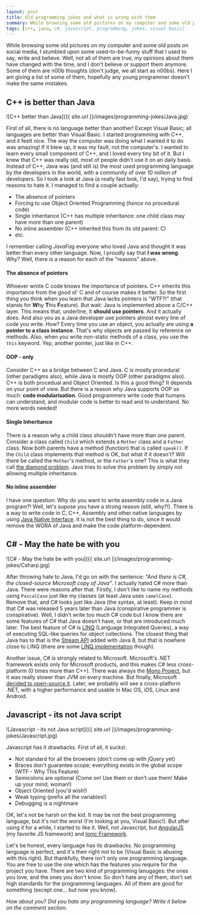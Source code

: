 ```yaml
---
layout: post
title: Old programming jokes and what is wrong with them
summary: While browsing some old pictures on my computer and some old posts on social media, I stumbled upon some used-to-be-funny stuff that I used to say, write and believe. Well, not all of them are true, my opinions about them have changed with the time, and I don't believe or support them anymore. Some of them are n00b thoughts (don't judge, we all start as n00bs). Here I am giving a list of some of them, hopefully any young programmer doesn't make the same mistakes.
tags: [c++, java, c#, javascript, programming, jokes, visual basic]
---
```


<p>
While browsing some old pictures on my computer and some old posts on social media, I stumbled upon some used-to-be-funny stuff that I used to say, write and believe. Well, not all of them are true, my opinions about them have changed with the time, and I don't believe or support them anymore. Some of them are n00b thoughts (don't judge, we all start as n00bs). Here I am giving a list of some of them, hopefully any young programmer doesn't make the same mistakes.
</p>


<h2>C++ is better than Java</h2>
![C++ better than Java]({{ site.url }}/images/programming-jokes/Java.jpg)

First of all, there is no language better than another! Except Visual Basic; all languages are better than Visual Basic. 
I started programming with C++, and it feelt nice. The way the computer was doing what I wanted it to do was amazing! If it blew up, it was my fault, not the computer's. I wanted to learn every small component of C++, and I loved every tiny bit of it. But I knew that C++ was really old, most of people didn't use it on an daily basis. Instead of C++, Java was (and still is) the most used programming language by the developers in the world, with a community of over 10 million of developers. So I took a look at Java (a really fast look, I'd say), trying to find reasons to hate it. I managed to find a couple actually:

<ul>
	<li>The absence of pointers</li>
	<li>Forcing to use Object Oriented Programming (<i>hence</i> no procedural code)</li>
	<li>Single inheritance (C++ has multiple inheritance: one child class may have more than one parent)</li>
	<li>No inline assembler (C++ inherited this from its old parent: C)</li>
	<li>etc.</li>
</ul>

I remember calling _JavaFag_ everyone who loved Java and thought it was better than every other language. Now, I proudly say that <strong>I was wrong</strong>. Why? Well, there is a reason for each of the "reasons" above.

<h4>The absence of pointers</h4>
Whoever wrote C code knows the importance of pointers. C++ inherits this importance from the good ol' C and of course makes it better. So the first thing you think when you learn that Java lacks pointers is "WTF?!" (that stands for <strong>W</strong>hy <strong>T</strong>his <strong>F</strong>eature). But wait: Java is implemented above a C/C++ layer. This means that, underline, it <strong>should use pointers</strong>. And it actually does. And also you as a Java developer use pointers almost every line of code you write. How? Every time you use an object, you actually are using <strong>a pointer to a class instance</strong>. That's why objects are passed by reference on methods. Also, when you write non-static methods of a class, you use the <code>this</code> keyword. Yep, another pointer, just like in C++. 

<h4>OOP - only</h4>
Consider C++ as a bridge between C and Java. C is mostly procedural (other paradigms also), while Java is mostly OOP (other paradigms also). C++ is both procedual and Object Oriented. Is this a good thing? It depends on your point of view. But there is a reason why Java supports OOP so much: <strong>code modularisation</strong>. Good programmers write code that humans can understand, and modular code is better to read and to understand. No more words needed!

<h4>Single Inheritance</h4>
There is a reason why a child class shouldn't have more than one parent. Consider a class called <code>Child</code> which extends a <code>Mother</code> class and a <code>Father</code> class. Now both parents have a method (function) that is called <code>speak()</code>. If the <code>Child</code> class implements that method is OK, but what if it doesn't? Will there be called the <code>Mother</code>'s method, or the <code>Father</code>'s one? This is what they call <a href="http://en.wikipedia.org/wiki/Multiple_inheritance#The_diamond_problem" target="_blank">the diamond problem</a>. Java tries to solve this problem by simply not allowing multiple inheritance.

<h4>No inline assembler</h4>
I have one question: Why do you want to write assembly code in a Java program?! Well, let's supose you have a strong reason (still, why?!). There is a way to write code in C, C++, Assembly and other native languages by using  <a href="http://docs.oracle.com/javase/7/docs/technotes/guides/jni/" target="_blank">Java Native Interface</a>. It is not the best thing to do, since it would remove the WORA of Java and make the code platform-dependent.


<h2>C# - May the hate be with you</h2>
![C# - May the hate be with you]({{ site.url }}/images/programming-jokes/Csharp.jpg)

After throwing hate to Java, I'd go on with the sentence: <i>"And there is C#, the closed-source Microsoft copy of Java"</i>. I actually hated C# more than Java. There were reasons after that. Firstly, I don't like to name my methods using <code>PascalCase</code> just like my classes (at least Java uses <code>camelCase</code>). Remove that, and C# looks just like Java (the syntax, at least). Keep in mind that C# was released 5 years later than Java (conspirative programmer is conspirative). Well, I didn't write too much C# code but I know there are some features of C# that Java doesn't have, or that are introduced much later. The best feature of C# is <a href="http://en.wikipedia.org/wiki/Language_Integrated_Query" target="_blank">LINQ</a> (Language Integrated Queries), a way of executing SQL-like queries for object collections. The closest thing that Java has to that is the <a href="http://javadocs.techempower.com/jdk18/api/java/util/stream/package-summary.html" target="_blank">Stream API</a> added with Java 8, but that is nowhere close to LINQ (there are some <a href="http://en.wikipedia.org/wiki/Language_Integrated_Query#Implementations_in_other_languages" target="_blank">LINQ implementation</a> though).

Another issue, C# is strongly related to Microsoft. Microsoft's .NET framework exists only for Microsoft products, and this makes C# less cross-platform (0 times more than C++). There was always the <a href="http://www.mono-project.com/" target="_blank">Mono Project</a>, but it was really slower than JVM on every machine. But finally, Microsoft <a href="http://blogs.msdn.com/b/dotnet/archive/2014/11/12/net-core-is-open-source.aspx" target="_blank">decided to open-source it</a>. Later, we probably will see a cross-platform .NET, with a higher performance and usable in Mac OS, iOS, Linux and Android.


<h2>Javascript - its not Java script</h2>
![Javascript - its not Java script]({{ site.url }}/images/programming-jokes/Javascript.jpg)

Javascript has it drawbacks. First of all, it sucks!. 
<ul>
	<li>Not standard for all the browsers (don't come up with jQuery yet)</li>
	<li>Braces don't guarantee scope; everything exists in the global scope (WTF - Why This Feature)</li>
	<li>Semicolons are optional (Come on! Use them or don't use them! Make up your mind, woman!)</li>
	<li>Object Oriented (you'd wish!)</li>
	<li>Weak typing (prefix all the variables!)</li>
	<li>Debugging is a nightmare</li>
</ul>

OK, let's not be harsh on the kid. It may be not the best programming language, but it's not the worst (I'm looking at you, Visual Basic!). But after using it for a while, I started to like it. Well, not Javascript, but <a href="http://angularjs.org/" target="_blank">AngularJS</a> (my favorite JS framework) and <a href="http://ionicframework.com/" target="_blank">Ionic Framework</a>. 


Let's be honest, every language has its drawbacks. No programming language is perfect, and it's their right not to be (Visual Basic is abusing with this right). But thankfully, there isn't only one programming language. You are free to use the one which has the features you require for the project you have. There are two kind of programming lanugages: the ones you love, and the ones you don't know. So don't hate any of them, don't set high standards for the programming languages. All of them are good for something (except one... but now you know).

_How about you? Did you hate any programming language? Write it below on the comment section._
